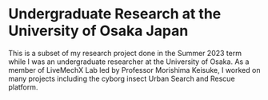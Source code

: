 # Undergraduate Research at the University of Osaka Japan
This is a subset of my research project done in the Summer 2023 term while I was an undergraduate researcher at the University of Osaka. As a member of LiveMechX Lab led by Professor Morishima Keisuke, I worked on many projects including the cyborg insect Urban Search and Rescue platform.
